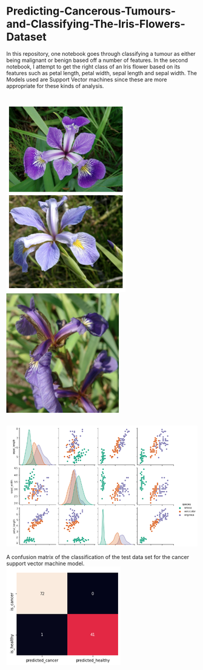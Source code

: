 # Predicting-Cancerous-Tumours-and-Classifying-The-Iris-Flowers-Dataset
In this repository, one notebook goes through classifying a tumour as either being malignant or benign based off a number of features. In the second notebook, I attempt to get the right class of an Iris flower based on its features such as petal length, petal width, sepal length and sepal width. The Models used are Support Vector machines since these are more appropriate for these kinds of analysis.

<br>
<p float="left">
  <img src="https://github.com/ErnestAsena/Predicting-Cancerous-Tumours-and-Classifying-The-Iris-Flowers-Dataset/blob/main/Images/Screenshot%202021-11-10%20at%2013.46.15.png"/>
  <img src="https://github.com/ErnestAsena/Predicting-Cancerous-Tumours-and-Classifying-The-Iris-Flowers-Dataset/blob/main/Images/Screenshot%202021-11-10%20at%2013.46.24.png"/> 
  <img src="https://github.com/ErnestAsena/Predicting-Cancerous-Tumours-and-Classifying-The-Iris-Flowers-Dataset/blob/main/Images/Screenshot%202021-11-10%20at%2013.46.38.png" />
</p>

<br>
<img src="https://github.com/ErnestAsena/Predicting-Cancerous-Tumours-and-Classifying-The-Iris-Flowers-Dataset/blob/main/Images/Screenshot%202021-11-10%20at%2013.47.22.png">
<br>
<br>
A confusion matrix of the classification of the test data set for the cancer support vector machine model.
<img src='https://github.com/ErnestAsena/Predicting-Cancerous-Tumours-and-Classifying-The-Iris-Flowers-Dataset/blob/main/Images/Screenshot%202021-11-10%20at%2013.58.01.png'>
